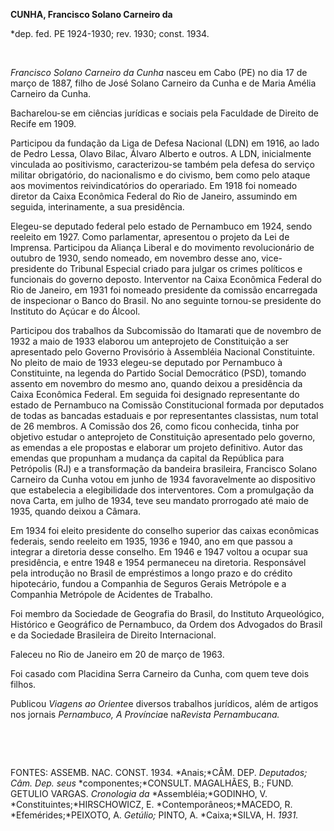 **CUNHA, Francisco Solano Carneiro da**

\*dep. fed. PE 1924-1930; rev. 1930; const. 1934.

 

*Francisco Solano Carneiro da Cunha* nasceu em Cabo (PE) no dia 17 de
março de 1887, filho de José Solano Carneiro da Cunha e de Maria Amélia
Carneiro da Cunha.

Bacharelou-se em ciências jurídicas e sociais pela Faculdade de Direito
de Recife em 1909.

Participou da fundação da Liga de Defesa Nacional (LDN) em 1916, ao lado
de Pedro Lessa, Olavo Bilac, Álvaro Alberto e outros. A LDN,
inicialmente vinculada ao positivismo, caracterizou-se também pela
defesa do serviço militar obrigatório, do nacionalismo e do civismo, bem
como pelo ataque aos movimentos reivindicatórios do operariado. Em 1918
foi nomeado diretor da Caixa Econômica Federal do Rio de Janeiro,
assumindo em seguida, interinamente, a sua presidência.

Elegeu-se deputado federal pelo estado de Pernambuco em 1924, sendo
reeleito em 1927. Como parlamentar, apresentou o projeto da Lei de
Imprensa. Participou da Aliança Liberal e do movimento revolucionário de
outubro de 1930, sendo nomeado, em novembro desse ano, vice-presidente
do Tribunal Especial criado para julgar os crimes políticos e funcionais
do governo deposto. Interventor na Caixa Econômica Federal do Rio de
Janeiro, em 1931 foi nomeado presidente da comissão encarregada de
inspecionar o Banco do Brasil. No ano seguinte tornou-se presidente do
Instituto do Açúcar e do Álcool.

Participou dos trabalhos da Subcomissão do Itamarati que de novembro de
1932 a maio de 1933 elaborou um anteprojeto de Constituição a ser
apresentado pelo Governo Provisório à Assembléia Nacional Constituinte.
No pleito de maio de 1933 elegeu-se deputado por Pernambuco à
Constituinte, na legenda do Partido Social Democrático (PSD), tomando
assento em novembro do mesmo ano, quando deixou a presidência da Caixa
Econômica Federal. Em seguida foi designado representante do estado de
Pernambuco na Comissão Constitucional formada por deputados de todas as
bancadas estaduais e por representantes classistas, num total de 26
membros. A Comissão dos 26, como ficou conhecida, tinha por objetivo
estudar o anteprojeto de Constituição apresentado pelo governo, as
emendas a ele propostas e elaborar um projeto definitivo. Autor das
emendas que propunham a mudança da capital da República para Petrópolis
(RJ) e a transformação da bandeira brasileira, Francisco Solano Carneiro
da Cunha votou em junho de 1934 favoravelmente ao dispositivo que
estabelecia a elegibilidade dos interventores. Com a promulgação da nova
Carta, em julho de 1934, teve seu mandato prorrogado até maio de 1935,
quando deixou a Câmara.

Em 1934 foi eleito presidente do conselho superior das caixas econômicas
federais, sendo reeleito em 1935, 1936 e 1940, ano em que passou a
integrar a diretoria desse conselho. Em 1946 e 1947 voltou a ocupar sua
presidência, e entre 1948 e 1954 permaneceu na diretoria. Responsável
pela introdução no Brasil de empréstimos a longo prazo e do crédito
hipotecário, fundou a Companhia de Seguros Gerais Metrópole e a
Companhia Metrópole de Acidentes de Trabalho.

Foi membro da Sociedade de Geografia do Brasil, do Instituto
Arqueológico, Histórico e Geográfico de Pernambuco, da Ordem dos
Advogados do Brasil e da Sociedade Brasileira de Direito Internacional.

Faleceu no Rio de Janeiro em 20 de março de 1963.

Foi casado com Placidina Serra Carneiro da Cunha, com quem teve dois
filhos.

Publicou *Viagens ao Oriente*e diversos trabalhos jurídicos, além de
artigos nos jornais *Pernambuco, A Província*e na*Revista Pernambucana.*

 

 

FONTES: ASSEMB. NAC. CONST. 1934. *Anais;*CÂM. DEP. *Deputados; Câm.
Dep. seus* *componentes;*CONSULT. MAGALHÃES, B.; FUND. GETULIO VARGAS.
*Cronologia da* *Assembléia;*GODINHO, V. *Constituintes;*HIRSCHOWICZ, E.
*Contemporâneos;*MACEDO, R. *Efemérides;*PEIXOTO, A. *Getúlio;* PINTO,
A. *Caixa;*SILVA, H. *1931.*

 
